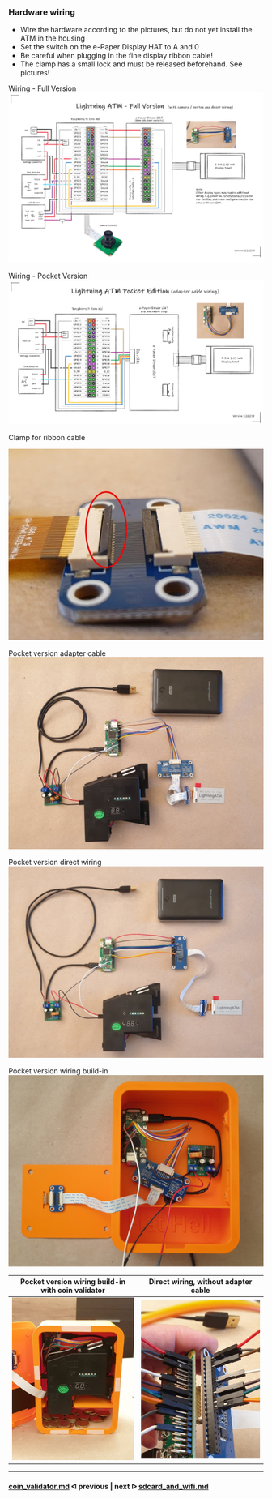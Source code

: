 ### Hardware wiring

- Wire the hardware according to the pictures, but do not yet install the ATM in the housing
- Set the switch on the e-Paper Display HAT to A and 0
- Be careful when plugging in the fine display ribbon cable!
- The clamp has a small lock and must be released beforehand. See pictures!

Wiring - Full Version
![Full Version](../pictures/wiring_fw.png)

Wiring - Pocket Version
![Pocket Version](../pictures/wiring_pv.png)

Clamp for ribbon cable

<img src="../pictures/wiring_clamp.jpg" width="600">

Pocket version adapter cable
![Pocket version adapter cable](../pictures/wiring_pv_adapter_cable.jpg)

Pocket version direct wiring
![Pocket version direct wiring](../pictures/wiring_pv_direct_wiring.jpg)

Pocket version wiring build-in
![Pocket version wiring bild in](../pictures/wiring_pv_build-in.jpg)


Pocket version wiring build-in with coin validator             |  Direct wiring, without adapter cable
:-------------------------:|:-------------------------:
![](../pictures/wiring_pv_build-in_complet.jpg)  |  ![](../pictures/wiring_direct_wiring.jpg)

---

#### [coin_validator.md](/docs/guide/coin_validator.md)  ᐊ  previous | next  ᐅ  [sdcard_and_wifi.md](/docs/guide/sdcard_and_wifi.md)



